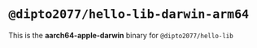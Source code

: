 # `@dipto2077/hello-lib-darwin-arm64`

This is the **aarch64-apple-darwin** binary for `@dipto2077/hello-lib`
